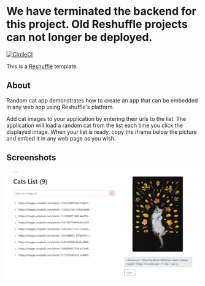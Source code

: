 # We have terminated the backend for this project.  Old Reshuffle projects can not longer be deployed.

[![CircleCI](https://circleci.com/gh/reshufflehq/random-cat.svg?style=svg)](https://circleci.com/gh/reshufflehq/random-cat)

This is a [Reshuffle](https://reshuffle.com/) template.

## About

Random cat app demonstrates how to create an app that can be embedded in any web app using Reshuffle's platform.

Add cat images to your application by entering their urls to the list. The application will load a random cat from the list each time you click the displayed image.
When your list is ready, copy the iframe below the picture and embed it in any web page as you wish.

## Screenshots

<img src="./app-screen.png" >
